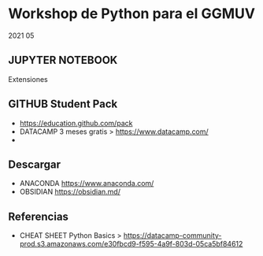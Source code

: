 # Workshop de Python para el GGMUV
2021 05

## JUPYTER NOTEBOOK
Extensiones 


## GITHUB Student Pack 
- https://education.github.com/pack
- DATACAMP 3 meses gratis > https://www.datacamp.com/
- 
## Descargar
- ANACONDA https://www.anaconda.com/
- OBSIDIAN https://obsidian.md/

## Referencias

- CHEAT SHEET Python Basics > https://datacamp-community-prod.s3.amazonaws.com/e30fbcd9-f595-4a9f-803d-05ca5bf84612



